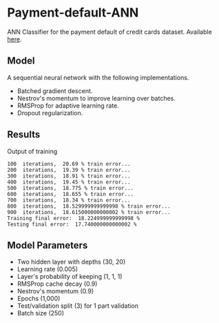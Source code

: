 # Payment-default-ANN

ANN Classifier for the payment default of credit cards dataset. Available [here](https://archive.ics.uci.edu/ml/datasets/default+of+credit+card+clients).

## Model

A sequential neural network with the following implementations.

- Batched gradient descent.
- Nestrov's momentum to improve learning over batches.
- RMSProp for adaptive learning rate.
- Dropout regularization.

## Results

Output of training

```(bash)
100  iterations,  20.69 % train error...
200  iterations,  19.39 % train error...
300  iterations,  18.91 % train error...
400  iterations,  19.45 % train error...
500  iterations,  18.775 % train error...
600  iterations,  18.655 % train error...
700  iterations,  18.34 % train error...
800  iterations,  18.529999999999998 % train error...
900  iterations,  18.615000000000002 % train error...
Training final error:  18.224999999999998 %
Testing final error:  17.740000000000002 %
```

## Model Parameters

- Two hidden layer with depths (30, 20)
- Learning rate (0.005)
- Layer's probability of keeping (1, 1, 1)
- RMSProp cache decay (0.9)
- Nestrov's momentum (0.9)
- Epochs (1,000)
- Test/validation split (3) for 1 part validation
- Batch size (250)
